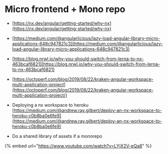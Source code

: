 # Micro frontend + Mono repo

* [https://nx.dev/angular/getting-started/why-nx](https://nx.dev/angular/getting-started/why-nx)
* [https://medium.com/@angularlicious/lazy-load-angular-library-micro-applications-648c947821c3](https://medium.com/@angularlicious/lazy-load-angular-library-micro-applications-648c947821c3)
* [https://blog.nrwl.io/why-you-should-switch-from-lerna-to-nx-463bcaf6821](https://blog.nrwl.io/why-you-should-switch-from-lerna-to-nx-463bcaf6821)
* [https://octoperf.com/blog/2019/08/22/kraken-angular-workspace-multi-application-project](https://octoperf.com/blog/2019/08/22/kraken-angular-workspace-multi-application-project/)
* Deploying a nx workspace to heroku [https://medium.com/@andrew.ray.gilbert/deploy-an-nx-workspace-to-heroku-c0b8ba0e6fe9](https://medium.com/@andrew.ray.gilbert/deploy-an-nx-workspace-to-heroku-c0b8ba0e6fe9)



* Do a shared library of assets if a monorepo 

{% embed url="https://www.youtube.com/watch?v=LYjX2V-eQa8" %}





